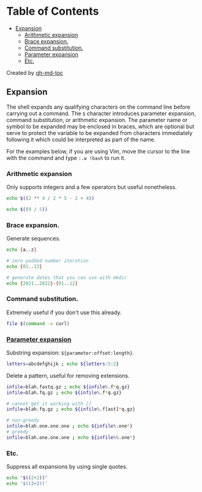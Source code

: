 Table of Contents
=================

   * [Expansion](#expansion)
      * [Arithmetic expansion](#arithmetic-expansion)
      * [Brace expansion.](#brace-expansion)
      * [Command substitution.](#command-substitution)
      * [<a href="https://www.gnu.org/software/bash/manual/html_node/Shell-Parameter-Expansion.html" rel="nofollow">Parameter expansion</a>](#parameter-expansion)
      * [Etc.](#etc)

Created by [gh-md-toc](https://github.com/ekalinin/github-markdown-toc)

## Expansion

The shell expands any qualifying characters on the command line before carrying
out a command. The `$` character introduces parameter expansion, command
substitution, or arithmetic expansion. The parameter name or symbol to be
expanded may be enclosed in braces, which are optional but serve to protect the
variable to be expanded from characters immediately following it which could be
interpreted as part of the name.

For the examples below, if you are using Vim, move the cursor to the line with
the command and type `:.w !bash` to run it.

### Arithmetic expansion

Only supports integers and a few operators but useful nonetheless.

```bash
echo $((2 ** 4 / 2 * 5 - 2 + 4))

echo $((9 / 5))
```

### Brace expansion.

Generate sequences.

```bash
echo {a..z}

# zero padded number iteration
echo {01..13}

# generate dates that you can use with mkdir
echo {2021..2022}-{01..12}
```

### Command substitution.

Extremely useful if you don't use this already.

```bash
file $(command -v curl)
```

### [Parameter expansion](https://www.gnu.org/software/bash/manual/html_node/Shell-Parameter-Expansion.html)

Substring expansion: `${parameter:offset:length}`.

```bash
letters=abcdefghijk ; echo ${letters:5:2}
```

Delete a pattern, useful for removing extensions.

```bash
infile=blah.fastq.gz ; echo ${infile%.f*q.gz}
infile=blah.fq.gz ; echo ${infile%.f*q.gz}

# cannot get it working with []
infile=blah.fq.gz ; echo ${infile%.f[ast]*q.gz}

# non-greedy
infile=blah.one.one.one ; echo ${infile%.one*}
# greedy
infile=blah.one.one.one ; echo ${infile%%.one*}
```

### Etc.

Suppress all expansions by using single quotes.

```bash
echo "$((2+2))"
echo '$((2+2))'
```

